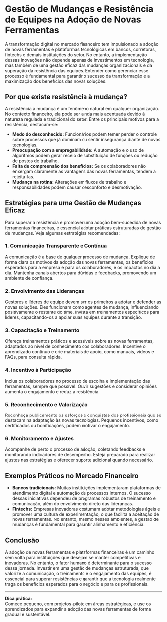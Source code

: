 # Gestão de Mudanças e Resistência de Equipes na Adoção de Novas Ferramentas

A transformação digital no mercado financeiro tem impulsionado a adoção de novas ferramentas e plataformas tecnológicas em bancos, corretoras, fintechs e demais instituições do setor. No entanto, a implementação dessas inovações não depende apenas de investimentos em tecnologia, mas também de uma gestão eficaz das mudanças organizacionais e da superação da resistência das equipes. Entender como gerenciar esse processo é fundamental para garantir o sucesso da transformação e a maximização dos benefícios das novas soluções.

## Por que existe resistência à mudança?

A resistência à mudança é um fenômeno natural em qualquer organização. No contexto financeiro, ela pode ser ainda mais acentuada devido à natureza regulada e tradicional do setor. Entre os principais motivos para a resistência, destacam-se:

- **Medo do desconhecido:** Funcionários podem temer perder o controle sobre processos que já dominam ou sentir insegurança diante de novas tecnologias.
- **Preocupação com a empregabilidade:** A automação e o uso de algoritmos podem gerar receio de substituição de funções ou redução de postos de trabalho.
- **Falta de compreensão dos benefícios:** Se os colaboradores não enxergam claramente as vantagens das novas ferramentas, tendem a rejeitá-las.
- **Mudança na rotina:** Alterações em fluxos de trabalho e responsabilidades podem causar desconforto e desmotivação.

## Estratégias para uma Gestão de Mudanças Eficaz

Para superar a resistência e promover uma adoção bem-sucedida de novas ferramentas financeiras, é essencial adotar práticas estruturadas de gestão de mudanças. Veja algumas estratégias recomendadas:

### 1. Comunicação Transparente e Contínua

A comunicação é a base de qualquer processo de mudança. Explique de forma clara os motivos da adoção das novas ferramentas, os benefícios esperados para a empresa e para os colaboradores, e os impactos no dia a dia. Mantenha canais abertos para dúvidas e feedbacks, promovendo um ambiente de confiança.

### 2. Envolvimento das Lideranças

Gestores e líderes de equipe devem ser os primeiros a adotar e defender as novas soluções. Eles funcionam como agentes de mudança, influenciando positivamente o restante do time. Invista em treinamentos específicos para líderes, capacitando-os a apoiar suas equipes durante a transição.

### 3. Capacitação e Treinamento

Ofereça treinamentos práticos e acessíveis sobre as novas ferramentas, adaptados ao nível de conhecimento dos colaboradores. Incentive o aprendizado contínuo e crie materiais de apoio, como manuais, vídeos e FAQs, para consulta rápida.

### 4. Incentivo à Participação

Inclua os colaboradores no processo de escolha e implementação das ferramentas, sempre que possível. Ouvir sugestões e considerar opiniões aumenta o engajamento e reduz a resistência.

### 5. Reconhecimento e Valorização

Reconheça publicamente os esforços e conquistas dos profissionais que se destacam na adaptação às novas tecnologias. Pequenos incentivos, como certificados ou bonificações, podem motivar o engajamento.

### 6. Monitoramento e Ajustes

Acompanhe de perto o processo de adoção, coletando feedbacks e monitorando indicadores de desempenho. Esteja preparado para realizar ajustes nas estratégias e oferecer suporte adicional quando necessário.

## Exemplos Práticos no Mercado Financeiro

- **Bancos tradicionais:** Muitas instituições implementaram plataformas de atendimento digital e automação de processos internos. O sucesso dessas iniciativas dependeu de programas robustos de treinamento e comunicação, além do envolvimento direto das lideranças.
- **Fintechs:** Empresas inovadoras costumam adotar metodologias ágeis e promover uma cultura de experimentação, o que facilita a aceitação de novas ferramentas. No entanto, mesmo nesses ambientes, a gestão de mudanças é fundamental para garantir alinhamento e eficiência.

## Conclusão

A adoção de novas ferramentas e plataformas financeiras é um caminho sem volta para instituições que desejam se manter competitivas e inovadoras. No entanto, o fator humano é determinante para o sucesso dessa jornada. Investir em uma gestão de mudanças estruturada, que valorize a comunicação, o treinamento e o engajamento das equipes, é essencial para superar resistências e garantir que a tecnologia realmente traga os benefícios esperados para o negócio e para os profissionais.

---

**Dica prática:**  
Comece pequeno, com projetos-piloto em áreas estratégicas, e use os aprendizados para expandir a adoção das novas ferramentas de forma gradual e sustentável.